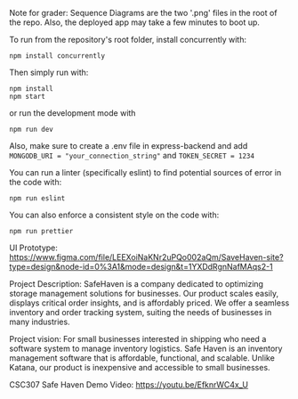 
Note for grader: Sequence Diagrams are the two '.png' files in the root of the repo. Also, the deployed app may take a few minutes to boot up.

To run from the repository's root folder, install concurrently with:

```
npm install concurrently
```

Then simply run with:

```
npm install
npm start
```

or run the development mode with

```
npm run dev
```

Also, make sure to create a .env file in express-backend and add
`MONGODB_URI = "your_connection_string"`
and
`TOKEN_SECRET = 1234`

You can run a linter (specifically eslint) to find potential sources of error in the code with: 
```
npm run eslint
```

You can also enforce a consistent style on the code with:
```
npm run prettier
```

UI Prototype: https://www.figma.com/file/LEEXoiNaKNr2uPQo002aQm/SaveHaven-site?type=design&node-id=0%3A1&mode=design&t=1YXDdRgnNafMAqs2-1

Project Description:
SafeHaven is a company dedicated to optimizing storage management solutions for businesses. Our product scales easily, displays critical order insights, and is affordably priced.
We offer a seamless inventory and order tracking system, suiting the needs of businesses in many industries.

Project vision: 
For small businesses interested in shipping who need a software system to manage inventory logistics. Safe Haven is an inventory management software that is affordable, functional, and scalable. Unlike Katana, our product is inexpensive and accessible to small businesses.



CSC307 Safe Haven Demo Video:
https://youtu.be/EfknrWC4x_U
